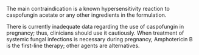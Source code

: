 The main contraindication is a known hypersensitivity reaction to caspofungin acetate or any other ingredients in the formulation.

There is currently inadequate data regarding the use of caspofungin in pregnancy; thus, clinicians should use it cautiously. When treatment of systemic fungal infections is necessary during pregnancy, Amphotericin B is the first-line therapy; other agents are alternatives.